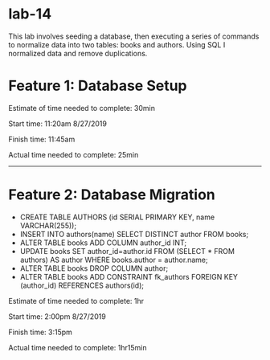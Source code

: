 # lab-14
This lab involves seeding a database, then executing a series of commands to normalize data into two tables: books and authors. Using SQL I  normalized data and remove duplications.

# Feature 1: Database Setup

Estimate of time needed to complete: 30min

Start time: 11:20am 8/27/2019

Finish time: 11:45am

Actual time needed to complete: 25min

------------
# Feature 2: Database Migration
* CREATE TABLE AUTHORS (id SERIAL PRIMARY KEY, name VARCHAR(255));
* INSERT INTO authors(name) SELECT DISTINCT author FROM books;
* ALTER TABLE books ADD COLUMN author_id INT;
* UPDATE books SET author_id=author.id FROM (SELECT * FROM authors) AS author WHERE books.author = author.name;
* ALTER TABLE books DROP COLUMN author;
* ALTER TABLE books ADD CONSTRAINT fk_authors FOREIGN KEY (author_id) REFERENCES authors(id);

Estimate of time needed to complete: 1hr

Start time: 2:00pm 8/27/2019

Finish time: 3:15pm

Actual time needed to complete: 1hr15min



